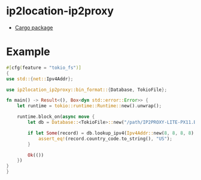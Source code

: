 # ip2location-ip2proxy

* [Cargo package](https://crates.io/crates/ip2location-ip2proxy)

# Example

```rust
#[cfg(feature = "tokio_fs")]
{
use std::{net::Ipv4Addr};

use ip2location_ip2proxy::bin_format::{Database, TokioFile};

fn main() -> Result<(), Box<dyn std::error::Error>> {
    let runtime = tokio::runtime::Runtime::new().unwrap();

    runtime.block_on(async move {
        let db = Database::<TokioFile>::new("/path/IP2PROXY-LITE-PX11.BIN", 2).await?;

        if let Some(record) = db.lookup_ipv4(Ipv4Addr::new(8, 8, 8, 8), None).await? {
            assert_eq!(record.country_code.to_string(), "US");
        }

        Ok(())
    })
}
}
```
